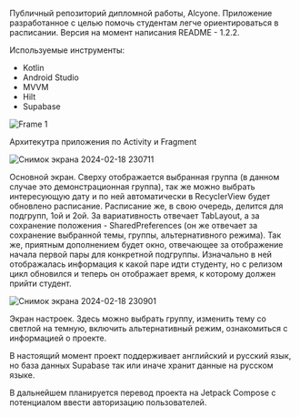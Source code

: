 Публичный репозиторий дипломной работы, Alcyone. Приложение разработанное с целью помочь студентам легче ориентироваться в расписании. Версия на момент написания README - 1.2.2.

Используемые инструменты:
- Kotlin
- Android Studio
- MVVM
- Hilt
- Supabase

![Frame 1](https://github.com/Mary-Mercury/Alcyone-Public/assets/82840264/25a77882-e63e-41b3-896d-e1256d404bc7)

Архитекутра приложения по Activity и Fragment

![Снимок экрана 2024-02-18 230711](https://github.com/Mary-Mercury/Alcyone-Public/assets/82840264/1e1a0cd8-1100-4e87-bc79-818598bf413f)

Основной экран. Сверху отображается выбранная группа (в данном случае это демонстрационная группа), так же можно выбрать интересующую дату и по ней автоматически в RecyclerView будет обновлено расписание. Расписание же, в свою очередь, делится для подгрупп, 1ой и 2ой. За вариативность отвечает TabLayout, а за сохранение положения - SharedPreferences (он же отвечает за сохранение выбранной темы, группы, альтернативного режима). Так же, приятным дополнением будет окно, отвечающее за отображение начала первой пары для конкретной подгруппы. Изначально в ней отображалась информация к какой паре идти студенту, но с релизом цикл обновился и теперь он отображает время, к которому должен прийти студент.

![Снимок экрана 2024-02-18 230901](https://github.com/Mary-Mercury/Alcyone-Public/assets/82840264/7845d773-42fb-4880-8781-745609868706)

Экран настроек. Здесь можно выбрать группу, изменить тему со светлой на темную, включить альтернативный режим, ознакомиться с информацией о проекте.

В настоящий момент проект поддерживает английский и русский язык, но база данных Supabase так или иначе хранит данные на русском языке.

В дальнейшем планируется перевод проекта на Jetpack Compose с потенциалом ввести авторизацию пользователей.
